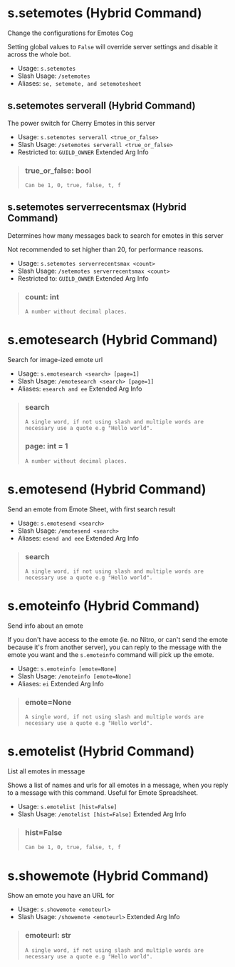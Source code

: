 # s.setemotes (Hybrid Command)
Change the configurations for Emotes Cog<br/>

Setting global values to `False` will override server settings and disable it across the whole bot.<br/>
 - Usage: `s.setemotes`
 - Slash Usage: `/setemotes`
 - Aliases: `se, setemote, and setemotesheet`
## s.setemotes serverall (Hybrid Command)
The power switch for Cherry Emotes in this server<br/>
 - Usage: `s.setemotes serverall <true_or_false>`
 - Slash Usage: `/setemotes serverall <true_or_false>`
 - Restricted to: `GUILD_OWNER`
Extended Arg Info
> ### true_or_false: bool
> ```
> Can be 1, 0, true, false, t, f
> ```
## s.setemotes serverrecentsmax (Hybrid Command)
Determines how many messages back to search for emotes in this server<br/>

Not recommended to set higher than 20, for performance reasons.<br/>
 - Usage: `s.setemotes serverrecentsmax <count>`
 - Slash Usage: `/setemotes serverrecentsmax <count>`
 - Restricted to: `GUILD_OWNER`
Extended Arg Info
> ### count: int
> ```
> A number without decimal places.
> ```
# s.emotesearch (Hybrid Command)
Search for image-ized emote url<br/>
 - Usage: `s.emotesearch <search> [page=1]`
 - Slash Usage: `/emotesearch <search> [page=1]`
 - Aliases: `esearch and ee`
Extended Arg Info
> ### search
> ```
> A single word, if not using slash and multiple words are necessary use a quote e.g "Hello world".
> ```
> ### page: int = 1
> ```
> A number without decimal places.
> ```
# s.emotesend (Hybrid Command)
Send an emote from Emote Sheet, with first search result<br/>
 - Usage: `s.emotesend <search>`
 - Slash Usage: `/emotesend <search>`
 - Aliases: `esend and eee`
Extended Arg Info
> ### search
> ```
> A single word, if not using slash and multiple words are necessary use a quote e.g "Hello world".
> ```
# s.emoteinfo (Hybrid Command)
Send info about an emote<br/>

If you don't have access to the emote (ie. no Nitro, or can't send the emote because it's from another server), you can reply to the message with the emote you want and the `s.emoteinfo` command will pick up the emote.<br/>
 - Usage: `s.emoteinfo [emote=None]`
 - Slash Usage: `/emoteinfo [emote=None]`
 - Aliases: `ei`
Extended Arg Info
> ### emote=None
> ```
> A single word, if not using slash and multiple words are necessary use a quote e.g "Hello world".
> ```
# s.emotelist (Hybrid Command)
List all emotes in message<br/>

Shows a list of names and urls for all emotes in a message, when you reply to a message with this command. Useful for Emote Spreadsheet.<br/>
 - Usage: `s.emotelist [hist=False]`
 - Slash Usage: `/emotelist [hist=False]`
Extended Arg Info
> ### hist=False
> ```
> Can be 1, 0, true, false, t, f
> ```
# s.showemote (Hybrid Command)
Show an emote you have an URL for<br/>
 - Usage: `s.showemote <emoteurl>`
 - Slash Usage: `/showemote <emoteurl>`
Extended Arg Info
> ### emoteurl: str
> ```
> A single word, if not using slash and multiple words are necessary use a quote e.g "Hello world".
> ```
